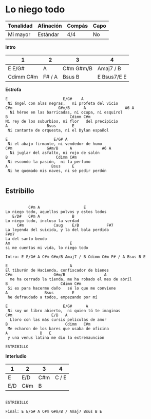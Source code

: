 # Lo niego todo

| Tonalidad | Afinación | Compás | Capo |
| --------- | --------- | ------ | ---- |
| Mi mayor  | Estándar  | 4/4    | No   |

**Intro**

| 1         | 2      | 3         | 4           |
| --------- | ------ | --------- | ----------- |
| E E/G#    | A      | C#m G#m/B | Amaj7 / B   |
| Cdimm C#m | F# / A | Bsus B    | E Bsus7/E E |

**Estrofa**
```
E                        E/G#    A
 Ni ángel con alas negras,   ni profeta del vicio
C#m                    G#m/B      A                 A6 A
  Ni héroe en las barricadas, ni ocupa, ni esquirol
B                           Cdimm C#m
Ni rey de los suburbios, ni flor   del precipicio
A                 Bsus       E
 Ni cantante de orquesta, ni el Dylan español

E                    E/G# A
 Ni el abajo firmante, ni vendedor de humo
C#m               G#m/B     A             A6 A
  Ni juglar del asfalto, ni rojo de salón
B                     Cdimm C#m
 Ni escondo la pasión,  ni la perfumo
A                   Bsus     E
 Ni he quemado mis naves, ni sé pedir perdón


```
## Estribillo
```

          C#m A                   E
Lo niego todo, aquellos polvos y estos lodos
   E/D#   C#m A              B
Lo niego todo, incluso la verdad
     C#m             Caug    E/B            F#7
La leyenda del suicida, y la del bala perdida
F#m7
La del santo beodo
Am                          E
si me cuentas mi vida, lo niego todo

Intro: E E/G# A C#m G#m/B Amaj7 / B Cdimm C#m F# / A Bsus B E

E                           A
El tiburón de Hacienda, confiscador de bienes
C#m                  G#m/B                 A
  me ha cerrado la tienda, me ha robado el mes de abril
B                       Cdimm C#m
 Si es para hacerme daño   sé lo que me conviene
A                Bsus        E
 he defraudado a todos, empezando por mí

E                        E/G#      A
 Ni soy un libro abierto,  ni quien tú te imaginas
C#m                 E/B   A
  Lloro con las más cursis películas de amor
B                         Cdimm   C#m
 Me echaron de los bares que usaba de oficina
A              B   E
 y una venus latina me dio la extremaunción

ESTRIBILLO
```
**Interludio**

| 1   | 2   | 3   | 4     |
| --- | --- | --- | ----- |
| E   | E/D | C#m | C / E |
| E/D | C#m | B   |       |
```

ESTRIBILLO

Final: E E/G# A C#m G#m/B / Amaj7 Bsus B E
```
